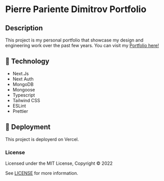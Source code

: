 # Pierre Pariente Dimitrov Portfolio

## Description

This project is my personal portfolio that showcase my design and engineering work over the past few years. You can visit my [Portfolio here!](https://www.pierreparientedimitrov.com/)

## 🚀 Technology

- Next.Js
- Next Auth
- MongoDB
- Mongoose
- Typescript
- Tailwind CSS
- ESLint
- Prettier

## 🚀 Deployment

This project is deployerd on Vercel.

### License

Licensed under the MIT License, Copyright © 2022

See [LICENSE](LICENSE) for more information.
